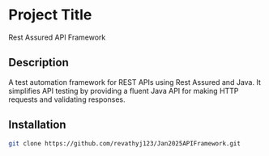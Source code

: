 # Project Title
Rest Assured API Framework
## Description
A test automation framework for REST APIs using Rest Assured and Java. 
It simplifies API testing by providing a fluent Java API for making HTTP requests and validating responses.

## Installation
```sh
git clone https://github.com/revathyj123/Jan2025APIFramework.git
